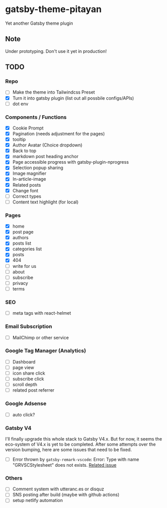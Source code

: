 # gatsby-theme-pitayan

Yet another Gatsby theme plugin

## Note

Under prototyping. Don't use it yet in production!

## TODO

### Repo

- [ ] Make the theme into Tailwindcss Preset
- [x] Turn it into gatsby plugin (list out all possbile configs/APIs)
- [ ] dot env

### Components / Functions

- [x] Cookie Prompt
- [x] Pagination (needs adjustment for the pages)
- [x] tooltip
- [x] Author Avatar (Choice dropdown)
- [x] Back to top
- [x] markdown post heading anchor
- [x] Page accessible progress with gatsby-plugin-nprogress
- [x] Selection popup sharing
- [x] Image magnifier
- [x] In-article-image
- [x] Related posts
- [x] Change font
- [ ] Correct types
- [ ] Content text highlight (for local)

### Pages

- [x] home
- [x] post page
- [x] authors
- [x] posts list
- [x] categories list
- [x] posts
- [x] 404
- [ ] write for us
- [ ] about
- [ ] subscribe
- [ ] privacy
- [ ] terms

### SEO

- [ ] meta tags with react-helmet

### Email Subscription

- [ ] MailChimp or other service

### Google Tag Manager (Analytics)

- [ ] Dashboard
- [ ] page view
- [ ] icon share click
- [ ] subscribe click
- [ ] scroll depth
- [ ] related post referrer

### Google Adsense

- [ ] auto click?

### Gatsby V4

I'll finally upgrade this whole stack to Gatsby V4.x. But for now, it seems the eco-system of V4.x is yet to be completed.
After some attempts over the version bumping, here are some issues that need to be fixed.

- [ ] Error thrown by `gatsby-remark-vscode`: Error: Type with name "GRVSCStylesheet" does not exists. [Related issue](https://github.com/andrewbranch/gatsby-remark-vscode/issues/174)

### Others

- [ ] Comment system with utteranc.es or disquz
- [ ] SNS posting after build (maybe with github actions)
- [ ] setup netlify automation
